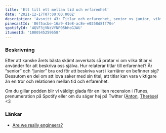 ```yaml
---
title: 'Ett till ett mellan tid och erfarenhet'
date: '2021-12-17T07:00:00.000Z'
description: 'Avsnitt 43: Titlar och erfarenhet, senior vs junior, vikten för vissa av att ha en fin titel och mycket annat.'
pinecastId: '86f5acbe-16a9-41e8-ac8e-e0258d8ff70e'
spotifyId: '4QVF3jVNzVfNP05bHoGJAU'
itunesId: '1000545259658'
---
```


### Beskrivning

Efter att kanske årets bästa skämt avverkats så pratar vi om vilka titlar vi använder för att beskriva oss själva. Hur relaterar titlar till erfarenhet? Är “senior” och “junior” bra ord för att beskriva vart i karriärer en befinner sig? Dessutom en del om att lova saker med sin titel, att titlar kan vara viktigare än en tror och relationen mellan tid och erfarenhet.

Om du gillar podden blir vi väldigt glada för en liten recension i iTunes, prenumeration på Spotify eller om du säger hej på Twitter ([Anton](https://twitter.com/Awnton), [Therése](https://twitter.com/tkomstadius)) <3

### Länkar

- [Are we really engineers?](https://www.hillelwayne.com/post/are-we-really-engineers/)
